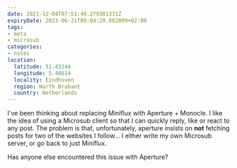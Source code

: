 ```yaml
---
date: 2021-12-04T07:51:49.279301331Z
expiryDate: 2023-06-21T09:04:20.882009+02:00
tags:
- meta
- microsub
categories:
- notes
location:
  latitude: 51.43244
  longitude: 5.48614
  locality: Eindhoven
  region: North Brabant
  country: Netherlands
---
```


I've been thinking about replacing Miniflux with Aperture + Monocle. I like the idea of using a Microsub client so that I can quickly reply, like or react to any post. The problem is that, unfortunately, aperture insists on **not** fetching posts for two of the websites I follow... I either write my own Microsub server, or go back to just Miniflux.

Has anyone else encountered this issue with Aperture?
